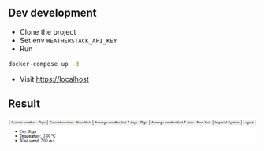 ## Dev development
* Clone the project
* Set env ```WEATHERSTACK_API_KEY```
* Run
```bash
docker-compose up -d
```
* Visit [https://localhost](https://localhost)

## Result
![Result](screenshot/result.png)
